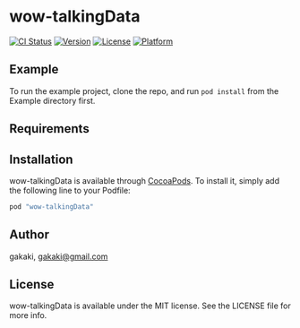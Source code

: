 # wow-talkingData

[![CI Status](http://img.shields.io/travis/gakaki/wow-talkingData.svg?style=flat)](https://travis-ci.org/gakaki/wow-talkingData)
[![Version](https://img.shields.io/cocoapods/v/wow-talkingData.svg?style=flat)](http://cocoapods.org/pods/wow-talkingData)
[![License](https://img.shields.io/cocoapods/l/wow-talkingData.svg?style=flat)](http://cocoapods.org/pods/wow-talkingData)
[![Platform](https://img.shields.io/cocoapods/p/wow-talkingData.svg?style=flat)](http://cocoapods.org/pods/wow-talkingData)

## Example

To run the example project, clone the repo, and run `pod install` from the Example directory first.

## Requirements

## Installation

wow-talkingData is available through [CocoaPods](http://cocoapods.org). To install
it, simply add the following line to your Podfile:

```ruby
pod "wow-talkingData"
```

## Author

gakaki, gakaki@gmail.com

## License

wow-talkingData is available under the MIT license. See the LICENSE file for more info.
